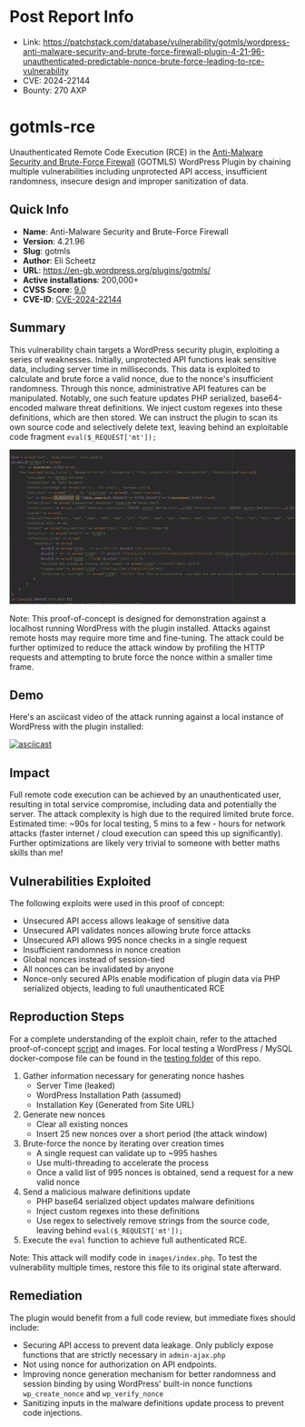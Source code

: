 # Post Report Info

- Link: https://patchstack.com/database/vulnerability/gotmls/wordpress-anti-malware-security-and-brute-force-firewall-plugin-4-21-96-unauthenticated-predictable-nonce-brute-force-leading-to-rce-vulnerability
- CVE: 2024-22144
- Bounty: 270 AXP


# gotmls-rce

Unauthenticated Remote Code Execution (RCE) in the [Anti-Malware Security and Brute-Force Firewall](https://en-gb.wordpress.org/plugins/gotmls/) (GOTMLS) WordPress Plugin by chaining multiple vulnerabilities including unprotected API access, insufficient randomness, insecure design and improper sanitization of data.

## Quick Info

* **Name**: Anti-Malware Security and Brute-Force Firewall
* **Version**: 4.21.96
* **Slug**: gotmls
* **Author**: Eli Scheetz
* **URL**: https://en-gb.wordpress.org/plugins/gotmls/
* **Active installations**: 200,000+
* **CVSS Score**: [9.0](https://nvd.nist.gov/vuln-metrics/cvss/v3-calculator?vector=AV:N/AC:H/PR:N/UI:N/S:C/C:H/I:H/A:H&version=3.1)
* **CVE-ID**: [CVE-2024-22144](https://cve.mitre.org/cgi-bin/cvename.cgi?name=CVE-2024-22144) 

## Summary

This vulnerability chain targets a WordPress security plugin, exploiting a series of weaknesses. Initially, unprotected API functions leak sensitive data, including server time in milliseconds. This data is exploited to calculate and brute force a valid nonce, due to the nonce's insufficient randomness. Through this nonce, administrative API features can be manipulated. Notably, one such feature updates PHP serialized, base64-encoded malware threat definitions. We inject custom regexes into these definitions, which are then stored. We can instruct the plugin to scan its own source code and selectively delete text, leaving behind an exploitable code fragment `eval($_REQUEST['mt']);`

![malware-regex-replacement](./gotmls-malware-replace.gif)

Note: This proof-of-concept is designed for demonstration against a localhost running WordPress with the plugin installed. Attacks against remote hosts may require more time and fine-tuning. The attack could be further optimized to reduce the attack window by profiling the HTTP requests and attempting to brute force the nonce within a smaller time frame.

## Demo

Here's an asciicast video of the attack running against a local instance of WordPress with the plugin installed:

[![asciicast](https://asciinema.org/a/qEgmWqWTtRRMXSUH10Sv7oEGX.svg)](https://asciinema.org/a/qEgmWqWTtRRMXSUH10Sv7oEGX)

## Impact

Full remote code execution can be achieved by an unauthenticated user, resulting in total service compromise, including data and potentially the server. The attack complexity is high due to the required limited brute force. Estimated time: ~90s for local testing, 5 mins to a few - hours for network attacks (faster internet / cloud execution can speed this up significantly). Further optimizations are likely very trivial to someone with better maths skills than me!

## Vulnerabilities Exploited

The following exploits were used in this proof of concept: 

- Unsecured API access allows leakage of sensitive data
- Unsecured API validates nonces allowing brute force attacks
- Unsecured API allows 995 nonce checks in a single request
- Insufficient randomness in nonce creation
- Global nonces instead of session-tied
- All nonces can be invalidated by anyone
- Nonce-only secured APIs enable modification of plugin data via PHP serialized objects, leading to full unauthenticated RCE

## Reproduction Steps

For a complete understanding of the exploit chain, refer to the attached proof-of-concept [script](https://github.com/stealthcopter/gotmls-rce/blob/main/gotmls.py) and images. For local testing a WordPress / MySQL docker-compose file can be found in the [testing folder](https://github.com/stealthcopter/gotmls-rce/blob/main/testing) of this repo.

1. Gather information necessary for generating nonce hashes
   * Server Time (leaked)
   * WordPress Installation Path (assumed)
   * Installation Key (Generated from Site URL)
2. Generate new nonces 
   * Clear all existing nonces 
   * Insert 25 new nonces over a short period (the attack window)
3. Brute-force the nonce by iterating over creation times
   * A single request can validate up to ~995 hashes
   * Use multi-threading to accelerate the process
   * Once a valid list of 995 nonces is obtained, send a request for a new valid nonce
4. Send a malicious malware definitions update
   * PHP base64 serialized object updates malware definitions
   * Inject custom regexes into these definitions
   * Use regex to selectively remove strings from the source code, leaving behind `eval($_REQUEST['mt']);`
5. Execute the `eval` function to achieve full authenticated RCE.

Note: This attack will modify code in `images/index.php`. To test the vulnerability multiple times, restore this file to its original state afterward.

## Remediation

The plugin would benefit from a full code review, but immediate fixes should include:

- Securing API access to prevent data leakage. Only publicly expose functions that are strictly necessary in `admin-ajax.php`
- Not using nonce for authorization on API endpoints.
- Improving nonce generation mechanism for better randomness and session binding by using WordPress' built-in nonce functions `wp_create_nonce` and `wp_verify_nonce`
- Sanitizing inputs in the malware definitions update process to prevent code injections.
